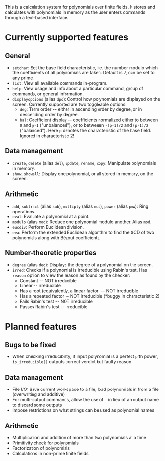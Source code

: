 This is a calculation system for polynomials over finite fields. It stores and calculates with polynomials in memory as the user enters commands through a text-based interface.

# Currently supported features

## General
- `setchar`: Set the base field characteristic, i.e. the number modulo which the coefficients of all polynomials are taken. Default is 7, can be set to any prime.
- `list`: View all available commands in-program.
- `help`: View usage and info about a particular command, group of commands, or general information.
- `displayoptions` (alias `dpo`): Control how polynomials are displayed on the screen. Currently supported are two toggleable options:
	- `deg`: Term order -- either in ascending order by degree, or in descending order by degree.
	- `bal`: Coefficient display -- coefficients normalized either to between `0` and `p-1` ("unbalanced"), or to betweeen `-(p-1)/2` and `(p-1)/2` ("balanced"). Here `p` denotes the characteristic of the base field. Ignored in characteristic 2!
## Data management
- `create`, `delete` (alias `del`), `update`, `rename`, `copy`: Manipulate polynomials in memory.
- `show`, `showall`: Display one polynomial, or all stored in memory, on the screen.
## Arithmetic
- `add`, `subtract` (alias `sub`), `multiply` (alias `mul`), `power` (alias `pow`): Ring operations.
- `eval`: Evaluate a polynomial at a point.
- `modulo` (alias `mod`): Reduce one polynomial modulo another. Alias `mod`.
- `eucdiv`: Perform Euclidean division.
- `eea`: Perform the extended Euclidean algorithm to find the GCD of two polynomials along with Bézout coefficients.
## Number-theoretic properties
- `degree` (alias `deg`): Displays the degree of a polynomial on the screen.
- `irred`: Checks if a polynomial is irreducible using Rabin's test. Has `reason` option to view the reason as found by the checker:
	- Constant -- NOT irreducible
	- Linear -- irreducible
	- Has a root (equivalently, a linear factor) -- NOT irreducible
	- Has a repeated factor -- NOT irreducible (\*buggy in characteristic 2)
	- Fails Rabin's test -- NOT irreducible
	- Passes Rabin's test -- irreducible

# Planned features

## Bugs to be fixed
- When checking irreducibility, if input polynomial is a perfect `p`'th power, `is_irreducible()` outputs correct verdict but faulty reason.
## Data management
- File I/O: Save current workspace to a file, load polynomials in from a file (overwriting and additive)
- For multi-output commands, allow the use of `_` in lieu of an output name to discard some outputs
- Impose restrictions on what strings can be used as polynomial names
## Arithmetic
- Multiplication and addition of more than two polynomials at a time
- Primitivity check for polynomials
- Factorization of polynomials
- Calculations in non-prime finite fields